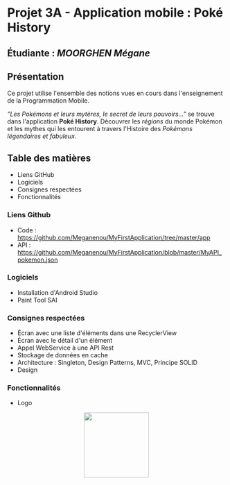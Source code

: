 # Projet 3A - Application mobile : Poké History
## Étudiante : _MOORGHEN Mégane_
## Présentation
Ce projet utilise l'ensemble des notions vues en cours dans l'enseignement de la Programmation Mobile.

_"Les Pokémons et leurs mytères, le secret de leurs pouvoirs..."_ se trouve dans l'application **Poké History**. Découvrer les _régions_ du monde Pokémon et les mythes qui les entourent à travers l'Histoire des _Pokémons légendaires et fabuleux._
## Table des matières
* Liens GitHub
* Logiciels
* Consignes respectées
* Fonctionnalités
### Liens Github
* Code : https://github.com/Meganenou/MyFirstApplication/tree/master/app
* API : https://github.com/Meganenou/MyFirstApplication/blob/master/MyAPI_pokemon.json
### Logiciels
* Installation d'Android Studio
* Paint Tool SAI
### Consignes respectées
* Écran avec une liste d'éléments dans une RecyclerView
* Écran avec le détail d'un élément
* Appel WebService à une API Rest
* Stockage de données en cache
* Architecture : Singleton, Design Patterns, MVC, Principe SOLID
* Design
### Fonctionnalités
* Logo 
<p align="center">
<img src="https://user-images.githubusercontent.com/63911484/81498047-edd9b500-92c2-11ea-96b4-31d7ad417df0.png" width="150" height="150">
</p>
